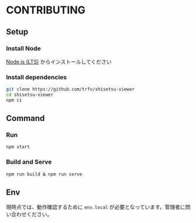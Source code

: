 # CONTRIBUTING
## Setup
### Install Node
[Node.js (LTS)](https://nodejs.org/) からインストールしてください

### Install dependencies

```sh
git clone https://github.com/trfv/shisetsu-viewer
cd shisetsu-viewer
npm ci
```

## Command
### Run

```sh
npm start
```

### Build and Serve

```sh
npm run build & npm run serve
```

## Env
現時点では、動作確認するために `env.local` が必要となっています。管理者に問い合わせください。
